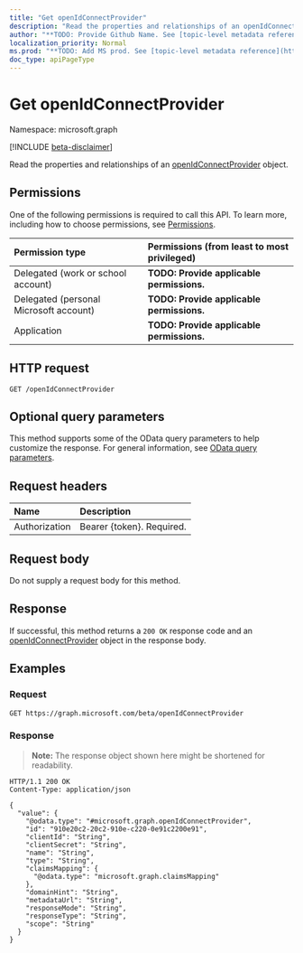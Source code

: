 ```yaml
---
title: "Get openIdConnectProvider"
description: "Read the properties and relationships of an openIdConnectProvider object."
author: "**TODO: Provide Github Name. See [topic-level metadata reference](https://msgo.azurewebsites.net/add/document/guidelines/metadata.html#topic-level-metadata)**"
localization_priority: Normal
ms.prod: "**TODO: Add MS prod. See [topic-level metadata reference](https://msgo.azurewebsites.net/add/document/guidelines/metadata.html#topic-level-metadata)**"
doc_type: apiPageType
---
```


# Get openIdConnectProvider
Namespace: microsoft.graph

[!INCLUDE [beta-disclaimer](../../includes/beta-disclaimer.md)]

Read the properties and relationships of an [openIdConnectProvider](../resources/openidconnectprovider.md) object.

## Permissions
One of the following permissions is required to call this API. To learn more, including how to choose permissions, see [Permissions](/graph/permissions-reference).

|Permission type|Permissions (from least to most privileged)|
|:---|:---|
|Delegated (work or school account)|**TODO: Provide applicable permissions.**|
|Delegated (personal Microsoft account)|**TODO: Provide applicable permissions.**|
|Application|**TODO: Provide applicable permissions.**|

## HTTP request

<!-- {
  "blockType": "ignored"
}
-->
``` http
GET /openIdConnectProvider
```

## Optional query parameters
This method supports some of the OData query parameters to help customize the response. For general information, see [OData query parameters](/graph/query-parameters).

## Request headers
|Name|Description|
|:---|:---|
|Authorization|Bearer {token}. Required.|

## Request body
Do not supply a request body for this method.

## Response

If successful, this method returns a `200 OK` response code and an [openIdConnectProvider](../resources/openidconnectprovider.md) object in the response body.

## Examples

### Request
<!-- {
  "blockType": "request",
  "name": "get_openidconnectprovider"
}
-->
``` http
GET https://graph.microsoft.com/beta/openIdConnectProvider
```


### Response
>**Note:** The response object shown here might be shortened for readability.
<!-- {
  "blockType": "response",
  "truncated": true,
  "@odata.type": "microsoft.graph.openIdConnectProvider"
}
-->
``` http
HTTP/1.1 200 OK
Content-Type: application/json

{
  "value": {
    "@odata.type": "#microsoft.graph.openIdConnectProvider",
    "id": "910e20c2-20c2-910e-c220-0e91c2200e91",
    "clientId": "String",
    "clientSecret": "String",
    "name": "String",
    "type": "String",
    "claimsMapping": {
      "@odata.type": "microsoft.graph.claimsMapping"
    },
    "domainHint": "String",
    "metadataUrl": "String",
    "responseMode": "String",
    "responseType": "String",
    "scope": "String"
  }
}
```


